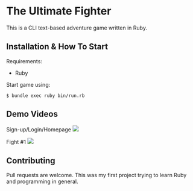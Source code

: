 The Ultimate Fighter
=============

This is a CLI text-based adventure game written in Ruby.



Installation & How To Start
---------------

Requirements:
* Ruby

Start game using:

    $ bundle exec ruby bin/run.rb



Demo Videos
---------------

Sign-up/Login/Homepage
![](ultimate_fighter_example_pt1.gif)



Fight #1
![](ultimate_fighter_example_pt2.gif)




Contributing
---------------
Pull requests are welcome. This was my first project trying to learn Ruby and programming in general. 


